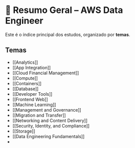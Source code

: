 # 📘 Resumo Geral – AWS Data Engineer

Este é o índice principal dos estudos, organizado por **temas**.

## Temas

- [[Analytics]]
- [[App Integration]]
- [[Cloud Financial Management]]
- [[Compute]]
- [[Containers]]
- [[Database]]
- [[Developer Tools]]
- [[Frontend Web]]
- [[Machine Learning]]
- [[Management and Governance]]
- [[Migration and Transfer]]
- [[Networking and Content Delivery]]
- [[Security, Identity, and Compliance]]
- [[Storage]]
- [[Data Engineering Fundamentals]]
- 

